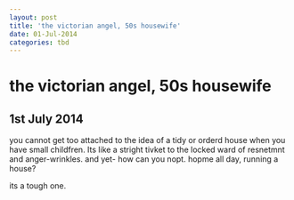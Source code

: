 ```yaml
---
layout: post
title: 'the victorian angel, 50s housewife'
date: 01-Jul-2014
categories: tbd
---
```


# the victorian angel, 50s housewife

## 1st July 2014

you cannot get too attached to the idea of a tidy or orderd house when you have small childfren. Its like a stright tivket to the locked ward of resnetmnt and anger-wrinkles. and yet- how can you nopt. hopme all day,   running a house?

 

its a tough one.
